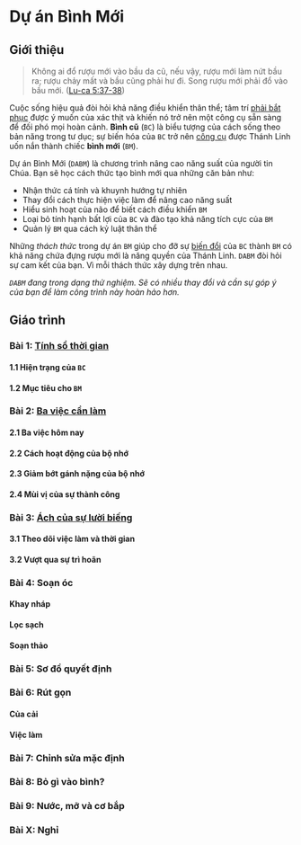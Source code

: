 # Dự án Bình Mới

## Giới thiệu

> Không ai đổ rượu mới vào bầu da cũ, nếu vậy, rượu mới làm nứt bầu ra; rượu chảy mất và bầu cũng phải hư đi. Song rượu mới phải đổ vào bầu mới. ([Lu-ca 5:37-38])

Cuộc sống hiệu quả đòi hỏi khả năng điều khiển thân thể; tâm trí [phải bắt phục][1 Cô-rinh-tô 9:27] được ý muốn của xác thịt và khiến nó trở nên một công cụ sẵn sàng để đối phó mọi hoàn cảnh. **Bình cũ** (`BC`) là biểu tượng của cách sống theo bản năng trong tư dục; sự biến hóa của `BC` trở nên [công cụ][Rô-ma 6:13] được Thánh Linh uốn nắn thành chiếc **bình mới** (`BM`).

Dự án Bình Mới (`DABM`) là chương trình nâng cao năng suất của người tin Chúa. Bạn sẽ học cách thức tạo bình mới qua những căn bản như:

* Nhận thức cá tính và khuynh hướng tự nhiên
* Thay đổi cách thực hiện việc làm để nâng cao năng suất
* Hiểu sinh hoạt của não để biết cách điều khiển `BM`
* Loại bỏ tính hạnh bất lợi của `BC` và đào tạo khả năng tích cực của `BM`
* Quản lý `BM` qua cách kỷ luật thân thể

Những _thách thức_ trong dự án `BM` giúp cho đỡ sự [biến đổi][Rô-ma 12:1-2] của `BC` thành `BM` có khả năng chứa đựng rượu mới là năng quyền của Thánh Linh. `DABM` đòi hỏi sự cam kết của bạn. Vì mỗi thách thức xây dựng trên nhau.

_`DABM` đang trong dạng thử nghiệm. Sẽ có nhiều thay đổi và cần sự góp ý của bạn để làm công trình này hoàn hảo hơn._

## Giáo trình

### Bài 1: [Tính sổ thời gian](chapter-1/vn/README.md)

#### 1.1 Hiện trạng của `BC`

#### 1.2 Mục tiêu cho `BM`

### Bài 2: [Ba việc cần làm](chapter-2/vn/README.md)

#### 2.1 Ba việc hôm nay

#### 2.2 Cách hoạt động của bộ nhớ

#### 2.3 Giảm bớt gánh nặng của bộ nhớ

#### 2.4 Mùi vị của sự thành công

### Bài 3: [Ách của sự lười biếng](chapter-3/vn/README.md)

#### 3.1 Theo dõi việc làm và thời gian

#### 3.2 Vượt qua sự trì hoãn

### Bài 4: Soạn óc

#### Khay nháp

#### Lọc sạch

#### Soạn thảo

### Bài 5: Sơ đồ quyết định

### Bài 6: Rút gọn

#### Của cải

#### Việc làm

### Bài 7: Chỉnh sửa mặc định

### Bài 8: Bỏ gì vào bình?

### Bài 9: Nước, mỡ và cơ bắp

### Bài X: Nghỉ

[1 Cô-rinh-tô 9:27]: https://twosparro.ws/bible/cadman.1co.9.27
[Rô-ma 6:13]: https://twosparro.ws/bible/cadman.ro.6.13
[Lu-ca 5:37-38]: https://twosparro.ws/bible/cadman.lu.5.37-38
[Rô-ma 12:1-2]: https://twosparro.ws/bible/cadman.ro.12.1-2

